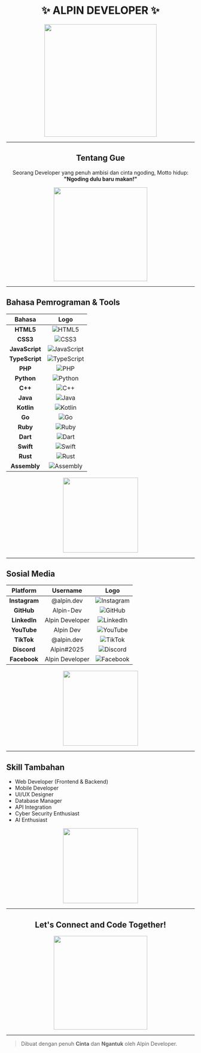 <h1 align="center">✨ ALPIN DEVELOPER ✨</h1>

<p align="center">
  <img src="https://media.giphy.com/media/3o7aD2saalBwwftBIY/giphy.gif" width="300"/>
</p>

---

<h2 align="center">Tentang Gue</h2>

<p align="center">
  Seorang Developer yang penuh ambisi dan cinta ngoding,  
  Motto hidup: <strong>"Ngoding dulu baru makan!"</strong>
</p>

<p align="center">
  <img src="https://media.giphy.com/media/26ufnwz3wDUli7GU0/giphy.gif" width="250"/>
</p>

---

## Bahasa Pemrograman & Tools

| Bahasa | Logo |
|:------:|:----:|
| **HTML5** | ![HTML5](https://img.icons8.com/color/48/html-5--v1.png) |
| **CSS3** | ![CSS3](https://img.icons8.com/color/48/css3.png) |
| **JavaScript** | ![JavaScript](https://img.icons8.com/color/48/javascript--v1.png) |
| **TypeScript** | ![TypeScript](https://img.icons8.com/color/48/typescript.png) |
| **PHP** | ![PHP](https://img.icons8.com/color/48/php.png) |
| **Python** | ![Python](https://img.icons8.com/color/48/python.png) |
| **C++** | ![C++](https://img.icons8.com/color/48/c-plus-plus-logo.png) |
| **Java** | ![Java](https://img.icons8.com/color/48/java-coffee-cup-logo.png) |
| **Kotlin** | ![Kotlin](https://img.icons8.com/color/48/kotlin.png) |
| **Go** | ![Go](https://img.icons8.com/color/48/golang.png) |
| **Ruby** | ![Ruby](https://img.icons8.com/color/48/ruby-programming-language.png) |
| **Dart** | ![Dart](https://img.icons8.com/color/48/dart.png) |
| **Swift** | ![Swift](https://img.icons8.com/color/48/swift.png) |
| **Rust** | ![Rust](https://img.icons8.com/color/48/rust-programming-language.png) |
| **Assembly** | ![Assembly](https://img.icons8.com/ios-filled/50/assembly.png) |

<p align="center">
  <img src="https://media.giphy.com/media/ICOgUNjpvO0PC/giphy.gif" width="200"/>
</p>

---

## Sosial Media

| Platform | Username | Logo |
|:--------:|:--------:|:----:|
| **Instagram** | @alpin.dev | ![Instagram](https://img.icons8.com/color/48/instagram-new--v1.png) |
| **GitHub** | Alpin-Dev | ![GitHub](https://img.icons8.com/ios-glyphs/48/github.png) |
| **LinkedIn** | Alpin Developer | ![LinkedIn](https://img.icons8.com/color/48/linkedin.png) |
| **YouTube** | Alpin Dev | ![YouTube](https://img.icons8.com/color/48/youtube-play.png) |
| **TikTok** | @alpin.dev | ![TikTok](https://img.icons8.com/color/48/tiktok--v1.png) |
| **Discord** | Alpin#2025 | ![Discord](https://img.icons8.com/color/48/discord--v1.png) |
| **Facebook** | Alpin Developer | ![Facebook](https://img.icons8.com/color/48/facebook-new.png) |

<p align="center">
  <img src="https://media.giphy.com/media/X8aDrMa9lW8s0/giphy.gif" width="200"/>
</p>

---

## Skill Tambahan

- Web Developer (Frontend & Backend)
- Mobile Developer
- UI/UX Designer
- Database Manager
- API Integration
- Cyber Security Enthusiast
- AI Enthusiast

<p align="center">
  <img src="https://media.giphy.com/media/13FrpeVH09Zrb2/giphy.gif" width="200"/>
</p>

---

<h2 align="center">Let's Connect and Code Together!</h2>

<p align="center">
  <img src="https://media.giphy.com/media/26xBwdIuRJiAIqHwA/giphy.gif" width="250"/>
</p>

---

> Dibuat dengan penuh <strong>Cinta</strong> dan <strong>Ngantuk</strong> oleh Alpin Developer.

